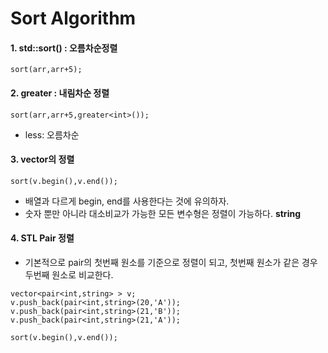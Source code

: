 # Sort Algorithm

#### 1. std::sort() : 오름차순정렬

`sort(arr,arr+5);`


#### 2. greater : 내림차순 정렬

`sort(arr,arr+5,greater<int>());`
- less: 오름차순

#### 3. vector의 정렬 

`sort(v.begin(),v.end());`
- 배열과 다르게 begin, end를 사용한다는 것에 유의하자.
- 숫자 뿐만 아니라 대소비교가 가능한 모든 변수형은 정렬이 가능하다. <strong>string</strong>


#### 4. STL Pair 정렬

- 기본적으로 pair의 첫번째 원소를 기준으로 정렬이 되고, 첫번째 원소가 같은 경우 두번째 원소로 비교한다.
```
vector<pair<int,string> > v;
v.push_back(pair<int,string>(20,'A'));
v.push_back(pair<int,string>(21,'B'));
v.push_back(pair<int,string>(21,'A'));
 
sort(v.begin(),v.end());
 ```
 
